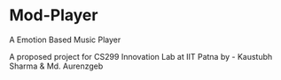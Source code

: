 # Mod-Player
A Emotion Based Music Player

A proposed project for CS299 Innovation Lab at IIT Patna by - Kaustubh Sharma & Md. Aurenzgeb 

